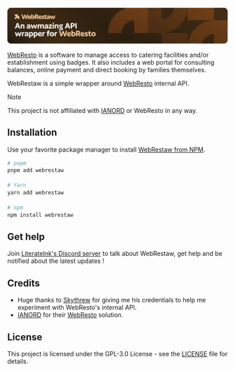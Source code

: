 <p align="center">
  <picture>
    <img alt="WebResto Banner" src="https://github.com/LiterateInk/WebRestaw/blob/dce54bcf0e3b6759c0294539e8888229eb3e0ca6/.github/assets/readme.svg">
  </picture>
</p>

[WebResto](https://www.web-resto.fr/) is a software to manage access to catering facilities and/or establishment using badges.
It also includes a web portal for consulting balances, online payment and direct booking by families themselves.

WebRestaw is a simple wrapper around [WebResto](https://ianord.fr/logiciel/webresto-2/) internal API.

> [!NOTE]  
> This project is not affiliated with [IANORD](https://ianord.fr/) or WebResto in any way.

## Installation

Use your favorite package manager to install [WebRestaw from NPM](https://www.npmjs.com/package/webrestaw).

```bash
# pnpm
pnpm add webrestaw

# Yarn
yarn add webrestaw

# npm
npm install webrestaw
```

## Get help

Join [LiterateInk's Discord server](https://discord.gg/f5KNCnMWzB) to talk about WebRestaw, get help and be notified about the latest updates !

## Credits

- Huge thanks to [Skythrew](https://github.com/Skythrew) for giving me his credentials to help me experiment with WebResto's internal API.
- [IANORD](https://ianord.fr/) for their [WebResto](https://ianord.fr/Logiciel.awp?P1=WebResto) solution.

## License

This project is licensed under the GPL-3.0 License - see the [LICENSE](LICENSE) file for details.
